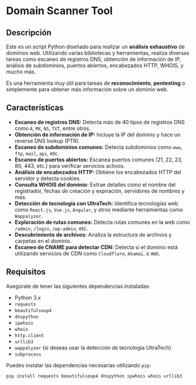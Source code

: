 # Domain Scanner Tool

## Descripción

Este es un script Python diseñado para realizar un **análisis exhaustivo** de dominios web. Utilizando varias bibliotecas y herramientas, realiza diversas tareas como escaneo de registros DNS, obtención de información de IP, análisis de subdominios, puertos abiertos, encabezados HTTP, WHOIS, y mucho más.

Es una herramienta muy útil para tareas de **reconocimiento**, **pentesting** o simplemente para obtener más información sobre un dominio web.

## Características

- **Escaneo de registros DNS:** Detecta más de 40 tipos de registros DNS como `A`, `MX`, `NS`, `TXT`, entre otros.
- **Obtención de información de IP:** Incluye la IP del dominio y hace un reverse DNS lookup (PTR).
- **Escaneo de subdominios comunes:** Detecta subdominios como `www`, `ftp`, `mail`, `api`, etc.
- **Escaneo de puertos abiertos:** Escanea puertos comunes (21, 22, 23, 80, 443, etc.) para verificar servicios activos.
- **Análisis de encabezados HTTP:** Obtiene los encabezados HTTP del servidor y detecta cookies.
- **Consulta WHOIS del dominio:** Extrae detalles como el nombre del registrador, fechas de creación y expiración, servidores de nombres y más.
- **Detección de tecnología con UltraTech:** Identifica tecnologías web como `React.js`, `Vue.js`, `Angular`, y otros mediante herramientas como `Wappalyzer`.
- **Exploración de rutas comunes:** Detecta rutas comunes en la web como `/admin`, `/login`, `/wp-admin`, etc.
- **Descubrimiento de archivos:** Analiza la estructura de archivos y carpetas en el dominio.
- **Escaneo de CNAME para detectar CDN:** Detecta si el dominio está utilizando servicios de CDN como `Cloudflare`, `Akamai`, o `AWS`.

## Requisitos

Asegúrate de tener las siguientes dependencias instaladas:

- Python 3.x
- `requests`
- `beautifulsoup4`
- `dnspython`
- `ipwhois`
- `whois`
- `http.client`
- `urllib3`
- `wappalyzer` (si deseas usar la detección de tecnología UltraTech)
- `subprocess`

Puedes instalar las dependencias necesarias utilizando `pip`:

```bash
pip install requests beautifulsoup4 dnspython ipwhois whois urllib3
